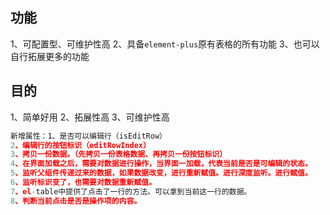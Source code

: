 ## 功能

1、可配置型、可维护性高
2、具备`element-plus`原有表格的所有功能
3、也可以自行拓展更多的功能

## 目的

1、简单好用
2、拓展性高
3、可维护性高

```js
新增属性：1、是否可以编辑行（isEditRow）
2、编辑行的按钮标识（editRowIndex）
3、拷贝一份数据。（先拷贝一份表格数据、再拷贝一份按钮标识）
4、在界面加载之后，需要对数据进行操作，当界面一加载，代表当前是否是可编辑的状态。
5、监听父组件传递过来的数据，如果数据改变，进行重新赋值。进行深度监听。进行赋值。
6、监听标识变了，也需要对数据重新赋值。
7、el-table中提供了点击了一行的方法。可以拿到当前这一行的数据。
8、判断当前点击是否是操作项的内容。
```
